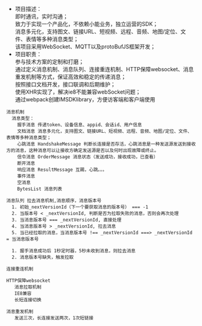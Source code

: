 * 项目描述：<br>	
即时通讯，实时沟通； <br>
致力于实现一个产品化，不依赖小能业务，独立运营的SDK； <br>
消息多元化，支持图文、链接URL、短视频、远程、音频、地图/定位、文件、表情等多种消息类型； <br>
该项目采用WebSocket、MQTT以及protoBufJS框架开发；<br>
* 项目职责：<br>	
参与技术方案的定制和打磨； <br>
通过定义消息机制、消息队列、连接重连机制、HTTP保障websocket、消息重发机制等方式，保证高效和稳定的传递消息； <br>
按照接口文档开发，接口联调和后期维护； <br>
使用XHR实现了，解决ie8不能兼容webSocket问题； <br>
通过webpack创建IMSDKlibrary，方便访客端和客户端使用

```
消息机制
  消息类型：
    握手消息 传递token、设备信息、appid、会话id、用户信息
    文档消息 消息多元化，支持图文、链接URL、短视频、远程、音频、地图/定位、文件、表情等多种消息类型；
    心跳消息 HandshakeMessage 判断长连接是否存活，心跳消息是一种发送源发送到接收方的消息，这种消息可以让接收方确定发送源是否以及何时出现故障或终止。
    信令消息 OrderMessage 消息状态（发送成功，接收成功，已查看）
    断开消息 
    响应消息 ResultMessage 互踢，心跳。。。
    事件消息 
    空消息
	BytesList 消息列表
  
消息队列 拉去消息机制,消息顺序，消息版本号
  1. 初始_nextVersionId（下一个要获取消息的版本号） === -1
  2. 当版本号 < _nextVersionId, 判断是否为拉取失败的消息，否则会再次处理
  3. 当消息版本号 === _nextVersionId, 直接处理
  4. 当消息版本号 > _nextVersionId, 拉去消息
  5. 当已经拉取的消息，当消息版本号 !== _nextVersionId ===> _nextVersionId = 当消息版本号
  
  1. 握手消息成功后 1秒定时器，5秒未收到消息，则拉去消息
  2. 消息版本号缺失，触发拉取

连接重连机制

HTTP保障websocket
   消息拉取机制
   IE8兼容
   长短连接切换
   
消息重发机制
   发送三次，长连接发送两次，1次短链接

```
